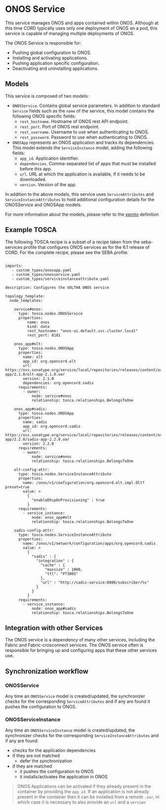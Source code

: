 # ONOS Service

This service manages ONOS and apps contained within ONOS. Although at this time CORD typically uses only one deployment of ONOS on a pod, this service is capable of managing multiple deployments of ONOS.

The ONOS Service is responsible for:

- Pushing global configuration to ONOS.
- Installing and activating applications.
- Pushing application specific configuration.
- Deactivating and uninstalling applications.

## Models

This service is composed of two models:

- `ONOSService`. Contains global service parameters. In addition to standard `Service` fields such as the `name` of the service, this model contains the following ONOS specific fields:
    - `rest_hostname`. Hostname of ONOS rest API endpoint.
    - `rest_port`. Port of ONOS rest endpoint.
    - `rest_username`. Username to use when authenticating to ONOS.
    - `rest_password`. Password to use when authenticating to ONOS.
- `ONOSApp` represents an ONOS application and tracks its dependencies. This model extends the `ServiceInstance` model, adding the following fields:
    - `app_id`. Application identifier.
    - `dependencies`. Comma-separated list of apps that must be installed before this app.
    - `url`. URL at which the application is available, if it needs to be downloaded.
    - `version`. Version of the app.

In addition to the above models, this service uses `ServiceAttributes` and
`ServiceInstanceAttributes` to hold additional configuration details for the
ONOSService and ONOSApp models.

For more information about the models, please refer to the
[xproto](https://github.com/opencord/onos-service/blob/master/xos/synchronizer/models/onos.xproto) definition

## Example TOSCA

The following TOSCA recipe is a subset of a recipe taken from the seba-services profile that configures ONOS services as for the 6.1 release of CORD. For the complete recipe, please see the SEBA profile.

```tosca_definitions_version: tosca_simple_yaml_1_0

imports:
   - custom_types/onosapp.yaml
   - custom_types/onosservice.yaml
   - custom_types/serviceinstanceattribute.yaml

description: Configures the VOLTHA ONOS service

topology_template:
  node_templates:

    service#onos:
      type: tosca.nodes.ONOSService
      properties:
          name: onos
          kind: data
          rest_hostname: "onos-ui.default.svc.cluster.local"
          rest_port: 8181

    onos_app#olt:
      type: tosca.nodes.ONOSApp
      properties:
        name: olt
        app_id: org.opencord.olt
        url: https://oss.sonatype.org/service/local/repositories/releases/content/org/opencord/olt-app/2.1.0/olt-app-2.1.0.oar
        version: 2.1.0
        dependencies: org.opencord.sadis
      requirements:
        - owner:
            node: service#onos
            relationship: tosca.relationships.BelongsToOne

    onos_app#sadis:
      type: tosca.nodes.ONOSApp
      properties:
        name: sadis
        app_id: org.opencord.sadis
        url: https://oss.sonatype.org/service/local/repositories/releases/content/org/opencord/sadis-app/2.2.0/sadis-app-2.2.0.oar
        version: 2.2.0
      requirements:
        - owner:
            node: service#onos
            relationship: tosca.relationships.BelongsToOne

    olt-config-attr:
      type: tosca.nodes.ServiceInstanceAttribute
      properties:
        name: /onos/v1/configuration/org.opencord.olt.impl.Olt?preset=true
        value: >
          {
            "enableDhcpOnProvisioning" : true
          }
      requirements:
        - service_instance:
            node: onos_app#olt
            relationship: tosca.relationships.BelongsToOne

    sadis-config-attr:
      type: tosca.nodes.ServiceInstanceAttribute
      properties:
        name: /onos/v1/network/configuration/apps/org.opencord.sadis
        value: >
          {
            "sadis" : {
              "integration" : {
                "cache" : {
                  "maxsize" : 1000,
                  "ttl": "PT300S"
                },
                "url" : "http://sadis-service:8000/subscriber/%s"
              }
            }
          }
      requirements:
        - service_instance:
            node: onos_app#sadis
            relationship: tosca.relationships.BelongsToOne
```

## Integration with other Services

The ONOS service is a dependency of many other services, including the Fabric and Fabric-crosconnect services. The ONOS service often is responsible for bringing up and configuring apps that these other services use.

## Synchronization workflow

### ONOSService

Any time an `ONOSService` model is created/updated, the synchronizer checks
for the corresponding `ServiceAttributes` and if any are found it pushes the configuration to ONOS.

### ONOSServiceInstance

Any time an `ONOSServiceInstance` model is created/updated, the synchronizer checks
for the corresponding `ServiceInstanceAttributes` and if any are found:

- checks for the application dependencies
- if they are not matched
    - defer the synchronization
- if they are matched
    - it pushes the configuration to ONOS
    - it installs/activates the application in ONOS

> ONOS Applications can be activated if they already present in the container
> by providing the `app_id`. If an application is not already present in the
> container then it can be installed from a remote `.oar`,
> in which case it is necessary to also provide an `url` and a `version`
